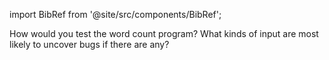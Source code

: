 import BibRef from '@site/src/components/BibRef';

How would you test the word count program? What kinds of
input are most likely to uncover bugs if there are any? <BibRef id='KR1988' pages='p. 21'></BibRef>